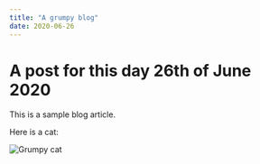 ```yaml
---
title: "A grumpy blog"
date: 2020-06-26
---
```

# A post for this day 26th of June 2020

This is a sample blog article. 

Here is a cat:

![Grumpy cat](https://media.wired.com/photos/5cdefc28b2569892c06b2ae4/master/w_2560%2Cc_limit/Culture-Grumpy-Cat-487386121-2.jpg)
